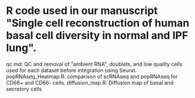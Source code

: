 # R code used in our manuscript "Single cell reconstruction of human basal cell diversity in normal and IPF lung".

qc.md: QC and removal of "ambient RNA", doublets, and low quality cells used for each dataset before integration using Seurat.
popRNAseq_Heatmap.R: comparison of scRNAseq and popRNAseq for CD66+ and CD66- cells.
diffusion_map.R: Diffusion map of basal and secretory cells
